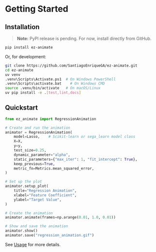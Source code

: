 # Getting Started

## Installation

> **Note:** PyPI release is pending. For now, install directly from GitHub.

```bash
pip install ez-animate
```

Or, for development:

```bash
git clone https://github.com/SantiagoEnriqueGA/ez-animate.git
cd ez-animate
uv venv
.venv\Scripts\Activate.ps1  # On Windows PowerShell
.venv\Scripts\activate.bat    # On Windows CMD
source .venv/bin/activate   # On macOS/Linux
uv pip install -e .[test,lint,docs]
```

## Quickstart

```python
from ez_animate import RegressionAnimation

# Create and run the animation
animator = RegressionAnimation(
    model=Lasso,    # Scikit-learn or sega_learn model class
    X=X,
    y=y,
    test_size=0.25,
    dynamic_parameter="alpha",
    static_parameters={"max_iter": 1, "fit_intercept": True},
    keep_previous=True,
    metric_fn=Metrics.mean_squared_error,
)

# Set up the plot
animator.setup_plot(
    title="Regression Animation",
    xlabel="Feature Coefficient",
    ylabel="Target Value",
)

# Create the animation
animator.animate(frames=np.arange(0.01, 1.0, 0.01))

# Show and save the animation
animator.show()
animator.save("regression_animation.gif")
```

See [Usage](usage.md) for more details.
